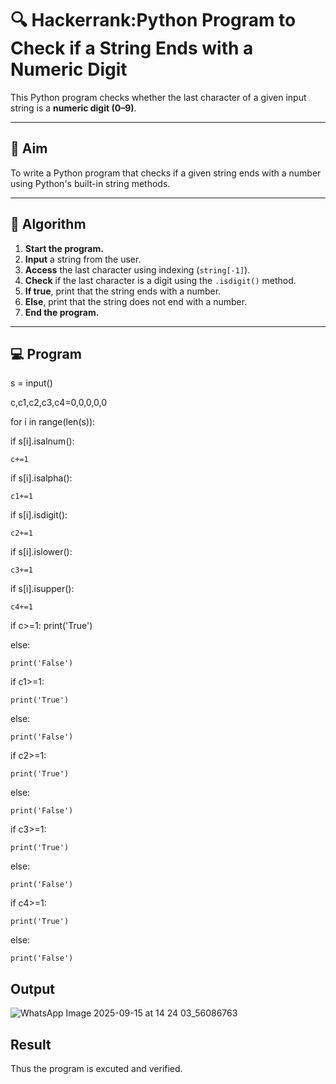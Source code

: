 # 🔍 Hackerrank:Python Program to Check if a String Ends with a Numeric Digit

This Python program checks whether the last character of a given input string is a **numeric digit (0–9)**.

---

## 🎯 Aim

To write a Python program that checks if a given string ends with a number using Python's built-in string methods.

---

## 🧠 Algorithm

1. **Start the program.**
2. **Input** a string from the user.
3. **Access** the last character using indexing (`string[-1]`).
4. **Check** if the last character is a digit using the `.isdigit()` method.
5. **If true**, print that the string ends with a number.
6. **Else**, print that the string does not end with a number.
7. **End the program.**

---

## 💻  Program
s = input()

c,c1,c2,c3,c4=0,0,0,0,0

for i in range(len(s)):

if s[i].isalnum():

    c+=1

if s[i].isalpha():

    c1+=1

if s[i].isdigit():

    c2+=1

if s[i].islower():
  
    c3+=1

if s[i].isupper():
 
    c4+=1

if c>=1:
    print('True')

else:

    print('False')

if c1>=1:

    print('True')

else:

    print('False')

if c2>=1:

    print('True')

else:

    print('False')

if c3>=1:

    print('True')

else:

    print('False')

if c4>=1:

    print('True')

else:

    print('False')

## Output
![WhatsApp Image 2025-09-15 at 14 24 03_56086763](https://github.com/user-attachments/assets/da7de7b9-e795-4dad-98e8-ae4bc7b88864)

## Result
Thus the program is excuted and verified.
